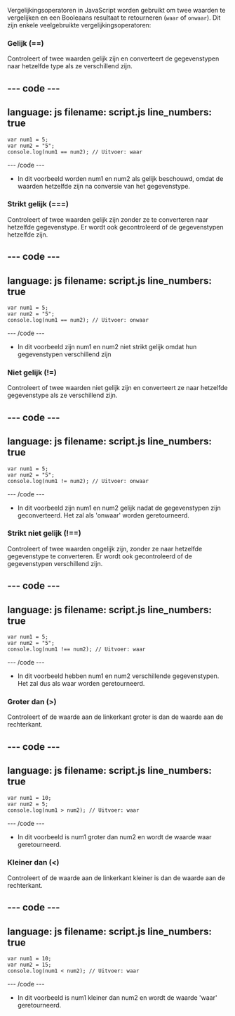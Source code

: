 Vergelijkingsoperatoren in JavaScript worden gebruikt om twee waarden te vergelijken en een Booleaans resultaat te retourneren (`waar` of `onwaar`). Dit zijn enkele veelgebruikte vergelijkingsoperatoren:

### Gelijk (==)

Controleert of twee waarden gelijk zijn en converteert de gegevenstypen naar hetzelfde type als ze verschillend zijn.

## --- code ---

language: js
filename: script.js
line_numbers: true
-------------------------------------------------------

```
var num1 = 5;
var num2 = "5";
console.log(num1 == num2); // Uitvoer: waar
```

\--- /code ---

- In dit voorbeeld worden num1 en num2 als gelijk beschouwd, omdat de waarden hetzelfde zijn na conversie van het gegevenstype.

### Strikt gelijk (===)

Controleert of twee waarden gelijk zijn zonder ze te converteren naar hetzelfde gegevenstype. Er wordt ook gecontroleerd of de gegevenstypen hetzelfde zijn.

## --- code ---

language: js
filename: script.js
line_numbers: true
-------------------------------------------------------

```
var num1 = 5;
var num2 = "5";
console.log(num1 == num2); // Uitvoer: onwaar
```

\--- /code ---

- In dit voorbeeld zijn num1 en num2 niet strikt gelijk omdat hun gegevenstypen verschillend zijn

### Niet gelijk (!=)

Controleert of twee waarden niet gelijk zijn en converteert ze naar hetzelfde gegevenstype als ze verschillend zijn.

## --- code ---

language: js
filename: script.js
line_numbers: true
-------------------------------------------------------

```
var num1 = 5;
var num2 = "5";
console.log(num1 != num2); // Uitvoer: onwaar
```

\--- /code ---

- In dit voorbeeld zijn num1 en num2 gelijk nadat de gegevenstypen zijn geconverteerd. Het zal als 'onwaar' worden geretourneerd.

### Strikt niet gelijk (!==)

Controleert of twee waarden ongelijk zijn, zonder ze naar hetzelfde gegevenstype te converteren. Er wordt ook gecontroleerd of de gegevenstypen verschillend zijn.

## --- code ---

language: js
filename: script.js
line_numbers: true
-------------------------------------------------------

```
var num1 = 5;
var num2 = "5";
console.log(num1 !== num2); // Uitvoer: waar
```

\--- /code ---

- In dit voorbeeld hebben num1 en num2 verschillende gegevenstypen. Het zal dus als waar worden geretourneerd.

### Groter dan (>)

Controleert of de waarde aan de linkerkant groter is dan de waarde aan de rechterkant.

## --- code ---

language: js
filename: script.js
line_numbers: true
-------------------------------------------------------

```
var num1 = 10;
var num2 = 5;
console.log(num1 > num2); // Uitvoer: waar
```

\--- /code ---

- In dit voorbeeld is num1 groter dan num2 en wordt de waarde waar geretourneerd.

### Kleiner dan (<)

Controleert of de waarde aan de linkerkant kleiner is dan de waarde aan de rechterkant.

## --- code ---

language: js
filename: script.js
line_numbers: true
-------------------------------------------------------

```
var num1 = 10;
var num2 = 15;
console.log(num1 < num2); // Uitvoer: waar
```

\--- /code ---

- In dit voorbeeld is num1 kleiner dan num2 en wordt de waarde 'waar' geretourneerd.